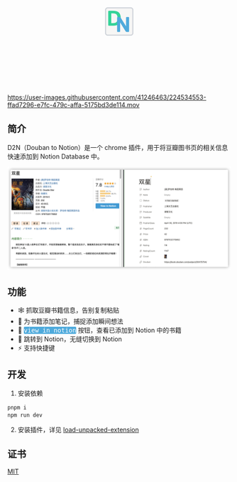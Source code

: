 <div style="display: flex; justify-content:center; width: 100%; height: 180px;background-image: url('./docs/2023-03-12-15-30-21.png'); background-size: cover"><img src="./public/icon128.png" style="height: 64px"/></div>

https://user-images.githubusercontent.com/41246463/224534553-ffad7296-e7fc-479c-affa-5175bd3de114.mov

## 简介

D2N（Douban to Notion）是一个 chrome 插件，用于将豆瓣图书页的相关信息快速添加到 Notion Database 中。 

![](docs/2023-03-12-14-57-34.png)

<!-- ![](docs/2023-03-12-15-30-21.png) -->

## 功能

- 🕸️ 抓取豆瓣书籍信息，告别复制粘贴
- 📓 为书籍添加笔记，捕捉添加瞬间想法
- 🔘 <kbd style="background:#4EAADC; color: white; border-radius: 2px; height:100%">view in notion</kbd> 按钮，查看已添加到 Notion 中的书籍
- 🔗 跳转到 Notion，无缝切换到 Notion
- ⚡️ 支持快捷键

## 开发

1. 安装依赖

```bash
pnpm i
npm run dev
```

2. 安装插件，详见 [load-unpacked-extension](https://developer.chrome.com/docs/extensions/mv3/getstarted/development-basics/#load-unpacked)

## 证书

[MIT](./LICENSE)
